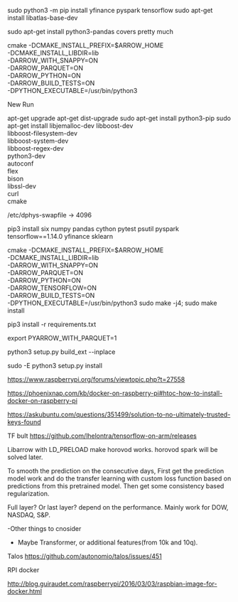 sudo python3 -m pip install yfinance pyspark tensorflow
sudo apt-get install libatlas-base-dev

sudo apt-get install python3-pandas covers pretty much

cmake -DCMAKE_INSTALL_PREFIX=$ARROW_HOME\
 -DCMAKE_INSTALL_LIBDIR=lib\
 -DARROW_WITH_SNAPPY=ON\
 -DARROW_PARQUET=ON\
 -DARROW_PYTHON=ON\
 -DARROW_BUILD_TESTS=ON\
 -DPYTHON_EXECUTABLE=/usr/bin/python3
 
 New Run
 
 apt-get upgrade
apt-get dist-upgrade
sudo apt-get install python3-pip
sudo apt-get install libjemalloc-dev libboost-dev \
                       libboost-filesystem-dev \
                       libboost-system-dev \
                       libboost-regex-dev \
                       python3-dev \
                       autoconf \
                       flex \
                       bison \
                       libssl-dev \
                       curl \
                       cmake

 /etc/dphys-swapfile -> 4096

pip3 install six numpy pandas cython pytest psutil pyspark tensorflow==1.14.0 yfinance sklearn

cmake -DCMAKE_INSTALL_PREFIX=$ARROW_HOME\
      -DCMAKE_INSTALL_LIBDIR=lib\
      -DARROW_WITH_SNAPPY=ON\
      -DARROW_PARQUET=ON\
      -DARROW_PYTHON=ON\
      -DARROW_TENSORFLOW=ON\
      -DARROW_BUILD_TESTS=ON\
      -DPYTHON_EXECUTABLE=/usr/bin/python3
sudo make -j4; sudo make install

pip3 install -r requirements.txt

export PYARROW_WITH_PARQUET=1

python3 setup.py build_ext --inplace

sudo -E python3 setup.py install

https://www.raspberrypi.org/forums/viewtopic.php?t=27558


https://phoenixnap.com/kb/docker-on-raspberry-pi#htoc-how-to-install-docker-on-raspberry-pi



https://askubuntu.com/questions/351499/solution-to-no-ultimately-trusted-keys-found

TF bult
https://github.com/lhelontra/tensorflow-on-arm/releases

Libarrow with LD_PRELOAD make horovod works. horovod spark will be solved later.

To smooth the prediction on the consecutive days, First get the prediction model work and do the transfer learning with custom loss function based on predictions from this pretrained model. Then get some consistency based regularization.

Full layer? Or last layer? depend on the performance. Mainly work for DOW, NASDAQ, S&P.

-Other things to cnosider
  - Maybe Transformer, or additional features(from 10k and 10q).
  
  Talos
  https://github.com/autonomio/talos/issues/451
  
  
  
RPI docker

http://blog.guiraudet.com/raspberrypi/2016/03/03/raspbian-image-for-docker.html
